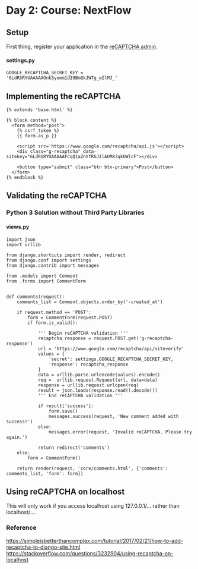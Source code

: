 # Day 2: Course: NextFlow

## Setup
First thing, register your application in the [reCAPTCHA admin](https://www.google.com/recaptcha/admin).

#### settings.py
```
GOOGLE_RECAPTCHA_SECRET_KEY = '6LdRSRYUAAAAAOnk5yomm1dI9BmQkJWTg_wIlMJ_'
```

## Implementing the reCAPTCHA
```
{% extends 'base.html' %}

{% block content %}
  <form method="post">
    {% csrf_token %}
    {{ form.as_p }}

    <script src='https://www.google.com/recaptcha/api.js'></script>
    <div class="g-recaptcha" data-sitekey="6LdRSRYUAAAAAFCqQ1aZnYfRGJIlAUMX3qkUWlcF"></div>

    <button type="submit" class="btn btn-primary">Post</button>
  </form>
{% endblock %}
```

## Validating the reCAPTCHA
### Python 3 Solution without Third Party Libraries
#### views.py
```
import json
import urllib

from django.shortcuts import render, redirect
from django.conf import settings
from django.contrib import messages

from .models import Comment
from .forms import CommentForm


def comments(request):
    comments_list = Comment.objects.order_by('-created_at')

    if request.method == 'POST':
        form = CommentForm(request.POST)
        if form.is_valid():

            ''' Begin reCAPTCHA validation '''
            recaptcha_response = request.POST.get('g-recaptcha-response')
            url = 'https://www.google.com/recaptcha/api/siteverify'
            values = {
                'secret': settings.GOOGLE_RECAPTCHA_SECRET_KEY,
                'response': recaptcha_response
            }
            data = urllib.parse.urlencode(values).encode()
            req =  urllib.request.Request(url, data=data)
            response = urllib.request.urlopen(req)
            result = json.loads(response.read().decode())
            ''' End reCAPTCHA validation '''

            if result['success']:
                form.save()
                messages.success(request, 'New comment added with success!')
            else:
                messages.error(request, 'Invalid reCAPTCHA. Please try again.')

            return redirect('comments')
    else:
        form = CommentForm()

    return render(request, 'core/comments.html', {'comments': comments_list, 'form': form})
```

## Using reCAPTCHA on localhost
This will only work if you access localhost using 127.0.0.1/... rather than localhost/....

### Reference
https://simpleisbetterthancomplex.com/tutorial/2017/02/21/how-to-add-recaptcha-to-django-site.html
https://stackoverflow.com/questions/3232904/using-recaptcha-on-localhost

